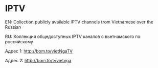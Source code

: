 # IPTV
EN: Collection publicly available IPTV channels from Vietnamese over the Russian

RU: Коллекция общедоступных IPTV каналов с вьетнамского по российскому

Адрес 1: http://bom.to/vietNgaTV

Адрес 2: http://bom.to/tvvietnga
